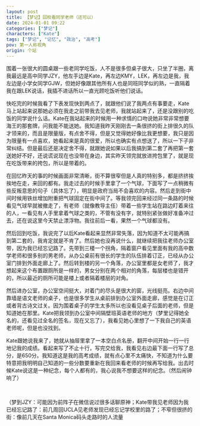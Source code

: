 ```yaml
---
layout: post
title: 【梦记】回校看同学老师（还可以）
date: 2024-01-01 09:22
categories: ["梦记"]
characters: ["Kate"]
tags: ["梦记", "记忆", "政治", "高考"]
pov: 第一人称视角
origin: 个站
---
```


围着一张很大的圆桌跟一些老同学吃饭，人不是很多但桌子很大，只坐了半圈，离我最远是高中同学JZY，他左手边是Kate，再左边KMY，LEK，再左边是我，我左边是小学女同学GJW，但她好像跟其他所有人也是同班同学似的熟，一直隔着我在跟LEK说话，我插不进话所以一直光顾吃饭听他们说话。

快吃完的时候我看了下表发现快到两点了，就跟他们说了我两点有事要走，Kate马上站起来说那她必须在我走之前带我去见老师，我就站起来了，还是没跟别的吃饭的同学说什么话。Kate在我站起来的时候用一种求情的口吻说她非常非常想要海王的那套牌，问我能不能送她。我知道我昨天刚刚去一条很挤的街上排很久的队才领来的，而且是限量版，有点舍不得，但是又觉得她好像比我更想要，我只是因为限量有一点喜欢，她看起来是真的很爱，所以也确实有点想送了，所以一下子非常纠结。但是最后还是决定舍不得，就跟她说如果以后我搞到第二套了再把第一套送她好不好，还说谎说现在也没带在身边，其实昨天领完就放进挎包里了，就是现在吃饭带来的挎包，所以是带着的。

在回忆昨天的事的时候画面非常清晰，街不算很窄但是人真的特别多，都是挤挤挨挨地在走，来回的都有。我走过去的时候手里拿了一个气球，下面写了一点稍微有些反叛意思的句子（具体忘了），明显是政府当局不会喜欢的内容。然后走到街中间时候用铁丝增加附重把气球固定在街中间了。等我领完回来经过同一条路的时候看见气球早就被撤走了，有老师（就像教导主任）带着一些学生站在路边盯着来往的人，一看见有人手里拿着气球之类的，不管有没有字，就特别紧张做好准备冲过去，还在说这里今天禁止漂浮物。我往前后一看，果然一个气球都没有。

然后回到吃饭，我说完了以后Kate看起来显然非常失落，因为知道不太可能再搞到第二套的，我肯定就是不肯了。然后她也没再说什么，就继续把我往老师办公室带，因为我已经忘记路了。先带到三楼一个拐角，隔着窗户看见里面有我的高中数学老师和很多别的男老师，从办公桌前有很长的学生的队伍排着订正，已经从办公室门排到外面走廊上了。然后转到楼的另一个角落，办公室里都是女老师了，我才想起来这个布置跟厕所是一样的，男女分别在两个相对的角落，每层楼也是错开的，所以最近的厕所可能是楼上或者隔着楼层的对角。

然后进办公室，办公室空间挺大，对着门的尽头是很大的窗，光线挺亮。右边中间靠墙是语文老师的桌子，也是很多学生从桌前排到办公室外面走廊，感觉是在订正或者背古诗文过关。因为围着桌子的学生太多所以也没看见桌子后面的老师，但是知道她在那里。Kate把我领到办公室中间隔壁班英语老师的地方（梦里记得她全名的，还看见过全名的签名，现在又忘了），我看见她心里想了一下我自己的英语老师呢，但是也没找到。

Kate跟她说我来了，她就从抽屉里拿了一本空白点名册，翻开中间开始一行一行地记我的成绩。看起来写了不止十行，写完交给我，我看见右边最下面一行写了总分，是650分。我知道这是我的高考成绩，就有点心里不太痛快，不知道为什么要特意把我明明自己知道的一些分数要重新在我回来看老师的时候再写给我。出去时候Kate说这是一种纪念，每个人都有的，我心说我不想要这样的纪念。（然后闹钟响了）

<br>

（梦到JZY：可能因为前阵子在微信说过很多话聊原神；Kate带我见老师因为我已经忘记路了：前几周回UCLA见老师发现已经忘记学校里的路了；不窄但很挤的街：像前几天在Santa Monica码头走路时的人流量
